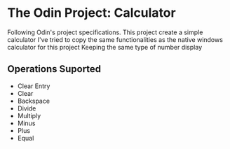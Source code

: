 # The Odin Project: Calculator

Following Odin's project specifications. This project create a simple calculator
I've tried to copy the same functionalities as the native windows calculator for this project
Keeping the same type of number display 

## Operations Suported

* Clear Entry
* Clear
* Backspace
* Divide
* Multiply
* Minus
* Plus
* Equal
